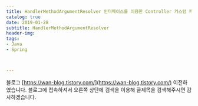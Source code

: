 ```yaml
---
title: HandlerMethodArgumentResolver 인터페이스를 이용한 Controller 커스텀 파라미터 객체 만들기
catalog: true
date: 2019-01-28
subtitle: HandlerMethodArgumentResolver
header-img:
tags:
- Java
- Spring



---
```

블로그 [https://wan-blog.tistory.com/](https://wan-blog.tistory.com/) 이전하였습니다. 블로그에 접속하셔서 오른쪽 상단에 검색을 이용해 글제목을 검색해주시면 감사하겠습니다.
